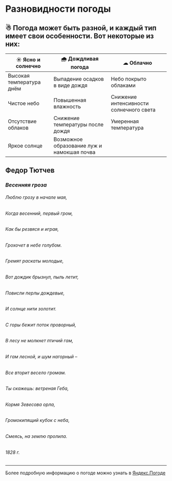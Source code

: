 # Разновидности погоды

**☃ Погода может быть разной, и каждый тип имеет свои особенности. Вот некоторые из них:**
---

| ☀ Ясно и солнечно  |  🌧 Дождливая погода  | ☁ Облачно  |  
|---|---|---|
|Высокая температура днём   | Выпадение осадков в виде дождя  |Небо покрыто облаками  |
|Чистое небо  |Повышенная влажность   | Снижение интенсивности солнечного света  |
|Отсутствие облаков   |Снижение температуры после дождя |Умеренная температура  |
|Яркое солнце   |Возможное образование луж и намокшая почва   |   | 


##  Федор Тютчев
###  *Весенняя гроза*

###### Люблю грозу в начале мая,
###### Когда весенний, первый гром,
###### Как бы резвяся и играя,
###### Грохочет в небе голубом.

###### Гремят раскаты молодые,
###### Вот дождик брызнул, пыль летит,
###### Повисли перлы дождевые,
###### И солнце нити золотит.

###### С горы бежит поток проворный,
###### В лесу не молкнет птичий гам,
###### И гам лесной, и шум нагорный –
###### Все вторит весело громам.

###### Ты скажешь: ветреная Геба,
###### Кормя Зевесова орла,
###### Громокипящий кубок с неба,
###### Смеясь, на землю пролила.

###### *1828 г.*

---

Более подробную информацию о погоде можно узнать в [Яндекс.Погоде](https://yandex.ru/pogoda/ru/details/running)
